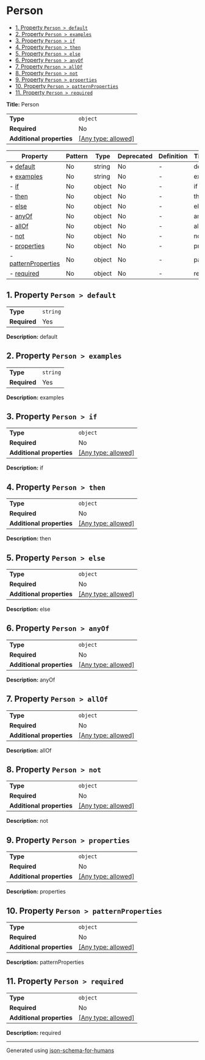 # Person

- [1. Property `Person > default`](#default)
- [2. Property `Person > examples`](#examples)
- [3. Property `Person > if`](#if)
- [4. Property `Person > then`](#then)
- [5. Property `Person > else`](#else)
- [6. Property `Person > anyOf`](#anyOf)
- [7. Property `Person > allOf`](#allOf)
- [8. Property `Person > not`](#not)
- [9. Property `Person > properties`](#properties)
- [10. Property `Person > patternProperties`](#patternProperties)
- [11. Property `Person > required`](#required)

**Title:** Person

|                           |                                                                           |
| ------------------------- | ------------------------------------------------------------------------- |
| **Type**                  | `object`                                                                  |
| **Required**              | No                                                                        |
| **Additional properties** | [[Any type: allowed]](# "Additional Properties of any type are allowed.") |

| Property                                   | Pattern | Type   | Deprecated | Definition | Title/Description |
| ------------------------------------------ | ------- | ------ | ---------- | ---------- | ----------------- |
| + [default](#default )                     | No      | string | No         | -          | default           |
| + [examples](#examples )                   | No      | string | No         | -          | examples          |
| - [if](#if )                               | No      | object | No         | -          | if                |
| - [then](#then )                           | No      | object | No         | -          | then              |
| - [else](#else )                           | No      | object | No         | -          | else              |
| - [anyOf](#anyOf )                         | No      | object | No         | -          | anyOf             |
| - [allOf](#allOf )                         | No      | object | No         | -          | allOf             |
| - [not](#not )                             | No      | object | No         | -          | not               |
| - [properties](#properties )               | No      | object | No         | -          | properties        |
| - [patternProperties](#patternProperties ) | No      | object | No         | -          | patternProperties |
| - [required](#required )                   | No      | object | No         | -          | required          |

## <a name="default"></a>1. Property `Person > default`

|              |          |
| ------------ | -------- |
| **Type**     | `string` |
| **Required** | Yes      |

**Description:** default

## <a name="examples"></a>2. Property `Person > examples`

|              |          |
| ------------ | -------- |
| **Type**     | `string` |
| **Required** | Yes      |

**Description:** examples

## <a name="if"></a>3. Property `Person > if`

|                           |                                                                           |
| ------------------------- | ------------------------------------------------------------------------- |
| **Type**                  | `object`                                                                  |
| **Required**              | No                                                                        |
| **Additional properties** | [[Any type: allowed]](# "Additional Properties of any type are allowed.") |

**Description:** if

## <a name="then"></a>4. Property `Person > then`

|                           |                                                                           |
| ------------------------- | ------------------------------------------------------------------------- |
| **Type**                  | `object`                                                                  |
| **Required**              | No                                                                        |
| **Additional properties** | [[Any type: allowed]](# "Additional Properties of any type are allowed.") |

**Description:** then

## <a name="else"></a>5. Property `Person > else`

|                           |                                                                           |
| ------------------------- | ------------------------------------------------------------------------- |
| **Type**                  | `object`                                                                  |
| **Required**              | No                                                                        |
| **Additional properties** | [[Any type: allowed]](# "Additional Properties of any type are allowed.") |

**Description:** else

## <a name="anyOf"></a>6. Property `Person > anyOf`

|                           |                                                                           |
| ------------------------- | ------------------------------------------------------------------------- |
| **Type**                  | `object`                                                                  |
| **Required**              | No                                                                        |
| **Additional properties** | [[Any type: allowed]](# "Additional Properties of any type are allowed.") |

**Description:** anyOf

## <a name="allOf"></a>7. Property `Person > allOf`

|                           |                                                                           |
| ------------------------- | ------------------------------------------------------------------------- |
| **Type**                  | `object`                                                                  |
| **Required**              | No                                                                        |
| **Additional properties** | [[Any type: allowed]](# "Additional Properties of any type are allowed.") |

**Description:** allOf

## <a name="not"></a>8. Property `Person > not`

|                           |                                                                           |
| ------------------------- | ------------------------------------------------------------------------- |
| **Type**                  | `object`                                                                  |
| **Required**              | No                                                                        |
| **Additional properties** | [[Any type: allowed]](# "Additional Properties of any type are allowed.") |

**Description:** not

## <a name="properties"></a>9. Property `Person > properties`

|                           |                                                                           |
| ------------------------- | ------------------------------------------------------------------------- |
| **Type**                  | `object`                                                                  |
| **Required**              | No                                                                        |
| **Additional properties** | [[Any type: allowed]](# "Additional Properties of any type are allowed.") |

**Description:** properties

## <a name="patternProperties"></a>10. Property `Person > patternProperties`

|                           |                                                                           |
| ------------------------- | ------------------------------------------------------------------------- |
| **Type**                  | `object`                                                                  |
| **Required**              | No                                                                        |
| **Additional properties** | [[Any type: allowed]](# "Additional Properties of any type are allowed.") |

**Description:** patternProperties

## <a name="required"></a>11. Property `Person > required`

|                           |                                                                           |
| ------------------------- | ------------------------------------------------------------------------- |
| **Type**                  | `object`                                                                  |
| **Required**              | No                                                                        |
| **Additional properties** | [[Any type: allowed]](# "Additional Properties of any type are allowed.") |

**Description:** required

----------------------------------------------------------------------------------------------------------------------------
Generated using [json-schema-for-humans](https://github.com/coveooss/json-schema-for-humans)
